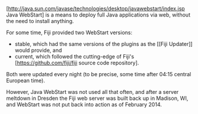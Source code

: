 [http://java.sun.com/javase/technologies/desktop/javawebstart/index.jsp Java WebStart] is a means to deploy full Java applications via web, without the need to install anything.

For some time, Fiji provided two WebStart versions:

* stable, which had the same versions of the plugins as the [[Fiji Updater]] would provide, and
* current, which followed the cutting-edge of Fiji's [https://github.com/fiji/fiji source code repository].

Both were updated every night (to be precise, some time after 04:15 central European time).

However, Java WebStart was not used all that often, and after a server meltdown in Dresden the Fiji web server was built back up in Madison, WI, and WebStart was not put back into action as of February 2014.
